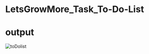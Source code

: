 # LetsGrowMore_Task_To-Do-List

# output

![toDolist](https://github.com/Sundaragiri-Anil-kumar/LetsGrowMore_Task_To-Do-List/assets/142472763/8af35596-9f39-4c5f-9476-3b6d3d80363d)
